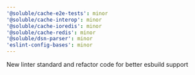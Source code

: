 ```yaml
---
'@soluble/cache-e2e-tests': minor
'@soluble/cache-interop': minor
'@soluble/cache-ioredis': minor
'@soluble/cache-redis': minor
'@soluble/dsn-parser': minor
'eslint-config-bases': minor
---
```


New linter standard and refactor code for better esbuild support
